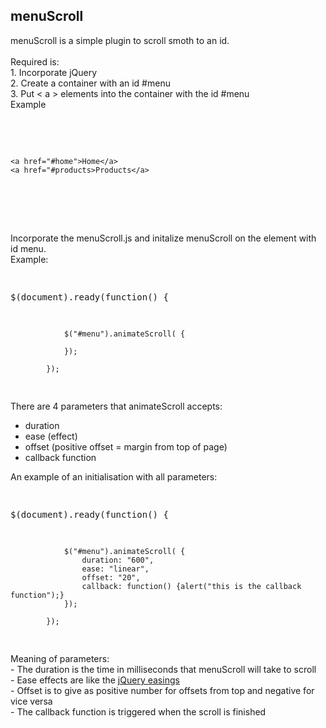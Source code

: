 <h2>menuScroll</h2>

<div>menuScroll is a simple plugin to scroll smoth to an id.</div>

<br>

<div>Required is:</div>

<div>1. Incorporate jQuery </div>
<div>2. Create a container with an id #menu<div>
<div>3. Put <&nbsp;a&nbsp;> elements into the container with the id #menu </div>
<div>Example</div>
<div class="highlight highlight-text-html-basic">
<pre>

<div id="menu">

    <a href="#home">Home</a>
    <a href="#products>Products</a>

<div>

</pre>
</div>
<br>

<div>Incorporate the menuScroll.js and initalize menuScroll on the element with id menu.</div>

<div>Example:</div>

<div class="highlight highlight-text-html-basic">
<pre>

$(document).ready(function() {
	
                $("#menu").animateScroll( {
                    
                });
                
            });

</pre>
</div>

<div>There are 4 parameters that animateScroll accepts:</div>

<ul>
<li>duration</li>
<li>ease (effect)</li>
<li>offset (positive offset = margin from top of page)</li>
<li>callback function</li>
</ul>

<div>An example of an initialisation with all parameters:</div>


<div class="highlight highlight-text-html-basic">
<pre>

$(document).ready(function() {
	
                $("#menu").animateScroll( {
                    duration: "600",
                    ease: "linear",
                    offset: "20",
                    callback: function() {alert("this is the callback function");}
                });
                
            });

</pre>
</div>

<div>Meaning of parameters:</div>

<div>- The duration is the time in milliseconds that menuScroll will take to scroll</div>
<div>- Ease effects are like the <a href="https://jqueryui.com/easing/" target="_blank">jQuery easings</a></div>
<div>- Offset is to give as positive number for offsets from top and negative for vice versa</div>
<div>- The callback function is triggered when the scroll is finished</div>